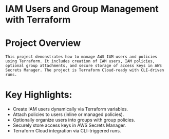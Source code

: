 # IAM Users and Group Management with Terraform


# Project Overview
    This project demonstrates how to manage AWS IAM users and policies using Terraform. It includes creation of IAM users, IAM policies, optional group attachments, and secure storage of access keys in AWS Secrets Manager. The project is Terraform Cloud-ready with CLI-driven runs.


# Key Highlights:
- Create IAM users dynamically via Terraform variables.
- Attach policies to users (inline or managed policies).
- Optionally organize users into groups with group policies.
- Securely store access keys in AWS Secrets Manager.
- Terraform Cloud integration via CLI-triggered runs.
